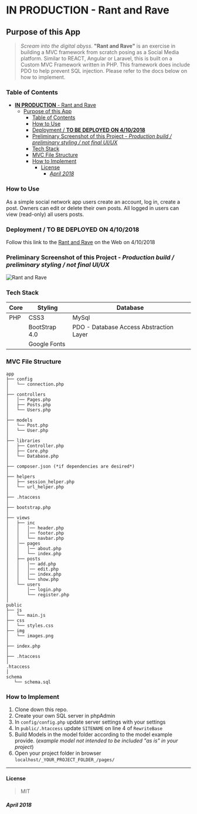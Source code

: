 # **IN PRODUCTION** - Rant and Rave

## Purpose of this App

>*Scream into the digital abyss.* **"Rant and Rave"** is an exercise in building a MVC framework from scratch posing as a Social Media platform. Similar to REACT, Angular or Laravel, this is built on a Custom MVC Framework written in PHP. This framework does include PDO to help prevent SQL injection. Please refer to the docs below on how to implement.

### Table of Contents

<!-- TOC -->

- [**IN PRODUCTION** - Rant and Rave](#in-production---rant-and-rave)
    - [Purpose of this App](#purpose-of-this-app)
        - [Table of Contents](#table-of-contents)
        - [How to Use](#how-to-use)
        - [Deployment / **TO BE DEPLOYED ON 4/10/2018**](#deployment--to-be-deployed-on-4102018)
        - [Preliminary Screenshot of this Project - *Production build / preliminary styling / not final UI/UX*](#preliminary-screenshot-of-this-project---production-build--preliminary-styling--not-final-uiux)
        - [Tech Stack](#tech-stack)
        - [MVC File Structure](#mvc-file-structure)
        - [How to Implement](#how-to-implement)
            - [License](#license)
                - [*April 2018*](#april-2018)

<!-- /TOC -->

### How to Use

As a simple social network app users create an account, log in, create a post. Owners can edit or delete their own posts. All logged in users can view (read-only) all users posts.

### Deployment / **TO BE DEPLOYED ON 4/10/2018**

Follow this link to the [Rant and Rave](https://rant-and-rave.herokuapp.com/) on the Web on 4/10/2018

### Preliminary Screenshot of this Project - *Production build / preliminary styling / not final UI/UX*

![Rant and Rave](https://raw.github.com/captnwalker/rant-and-rave/master/public/img/GIF.gif "Rant and Rave")

### Tech Stack

| Core | Styling | Database |
| ---- | ------- | ------- |
| PHP | CSS3 | MySql |
|  | BootStrap 4.0 | PDO - Database Access Abstraction Layer |
| | Google Fonts |   |   |

### MVC File Structure

```
app
├── config
│   └── connection.php
│ 
├── controllers
│   │── Pages.php
│   ├── Posts.php
│   └── Users.php
│
├── models
│   └── Post.php
│   └── User.php
│ 
├── libraries
│   ├── Controller.php
│   ├── Core.php
│   └── Database.php
│ 
├── composer.json (*if dependencies are desired*)
│
├── helpers
│   ├── session_helper.php
│   └── url_helper.php
│
├── .htaccess
│
├── bootstrap.php
│
├── views
│   ├── inc
│   │   │── header.php
│   │   │── footer.php
│   │   └── navbar.php
│   │── pages
│   │   │── about.php
│   │   └── index.php
│   ├── posts
│   │   │── add.php
│   │   │── edit.php
│   │   │── index.php
│   │   └── show.php
│   └── users
│       │── login.php
│       └── register.php
│
public
├── js
│   └── main.js
├── css
│   └── styles.css
├── img
│   └── images.png
│
├── index.php
│
├── .htaccess
│
.htaccess
│
schema
   └── schema.sql

```

### How to Implement

1. Clone down this repo.
2. Create your own SQL server in phpAdmin
3. In `config/config.php` update server settings with your settings
4. In `public/.htaccess` update `SITENAME` on line 4 of `RewriteBase`
5. Build Models in the model folder according to the model example provide. (*example model not intended to be included "as is" in your project*)
6. Open your project folder in browser `localhost/_YOUR_PROJECT_FOLDER_/pages/`

---

#### License

>MIT

##### *April 2018*